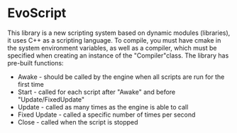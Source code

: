 # EvoScript
This library is a new scripting system based on dynamic modules (libraries), it uses C++ as a scripting language.
To compile, you must have cmake in the system environment variables, as well as a compiler, which must be specified when creating an instance of the "Compiler"class.
The library has pre-built functions:
* Awake - should be called by the engine when all scripts are run for the first time
* Start - called for each script after "Awake" and before "Update/FixedUpdate"
* Update - called as many times as the engine is able to call
* Fixed Update - called a specific number of times per second
* Close - called when the script is stopped
